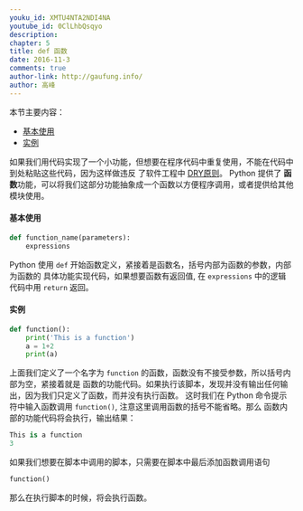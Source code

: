 ```yaml
---
youku_id: XMTU4NTA2NDI4NA
youtube_id: 0ClLhbQsqyo
description: 
chapter: 5
title: def 函数
date: 2016-11-3
comments: true
author-link: http://gaufung.info/
author: 高峰
---
```



本节主要内容：
* [基本使用](#m1)
* [实例](#m2)

如果我们用代码实现了一个小功能，但想要在程序代码中重复使用，不能在代码中到处粘贴这些代码，因为这样做违反
了软件工程中 [DRY原则](https://en.wikipedia.org/wiki/Don%27t_repeat_yourself)。 Python 提供了
**函数**功能，可以将我们这部分功能抽象成一个函数以方便程序调用，或者提供给其他模块使用。

<h4 class="tut-h4-pad" id="m1">基本使用</h4>

```python
def function_name(parameters):
    expressions
```

Python 使用 `def` 开始函数定义，紧接着是函数名，括号内部为函数的参数，内部为函数的
具体功能实现代码，如果想要函数有返回值, 在 `expressions` 中的逻辑代码中用 `return` 返回。

<h4 class="tut-h4-pad" id="m2">实例</h4>

```python
def function():
    print('This is a function')
    a = 1+2
    print(a)
```

上面我们定义了一个名字为 `function` 的函数，函数没有不接受参数，所以括号内部为空，紧接着就是
函数的功能代码。如果执行该脚本，发现并没有输出任何输出，因为我们只定义了函数，而并没有执行函数。
这时我们在 Python 命令提示符中输入函数调用 `function()`, 注意这里调用函数的括号不能省略。那么
函数内部的功能代码将会执行，输出结果：

```python
This is a function
3
```

如果我们想要在脚本中调用的脚本，只需要在脚本中最后添加函数调用语句

```python
function()
```

那么在执行脚本的时候，将会执行函数。